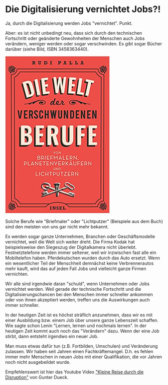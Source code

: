 # Die Digitalisierung vernichtet Jobs?!

Ja, durch die Digitalisierung werden Jobs "vernichtet". Punkt.

Aber: es ist nicht unbedingt neu, dass sich durch den technischen Fortschritt oder geänderte Gewohnheiten der Menschen auch Jobs verändern, weniger werden oder sogar verschwinden.
Es gibt sogar Bücher darüber (siehe Bild, ISBN 3458363440).

![Buch](10_verschwundene_berufe.jpg)

Solche Berufe wie "Briefmaler" oder "Lichtputzer" (Beispiele aus dem Buch) sind den meisten von uns gar nicht mehr bekannt. 

Es werden sogar ganze Unternehmen, Branchen oder Geschäftsmodelle vernichtet, weil die Welt sich weiter dreht. Die Firma Kodak hat beispielsweise den Siegeszug der Digitalkamera nicht überlebt. Festnetztelefone werden immer seltener, weil wir inzwischen fast alle ein Mobiltelefon haben. Pferdekutschen wurden durch das Auto ersetzt. Wenn ein wesentlicher Teil der Menschheit demnächst keine Verbrennerautos mehr kauft, wird das auf jeden Fall Jobs und vielleicht ganze Firmen vernichten. 

Wir alle sind irgendwie daran "schuld", wenn Unternehmen oder Jobs vernichtet werden. Weil gerade der technische Fortschritt und die Digitalisierungschancen bei den Menschen immer schneller ankommen oder von ihnen akzeptiert werden, treffen uns die Auswirkungen auch immer schneller. 

In der heutigen Zeit ist es höchst sträflich anzunehmen, dass wir es mit einer Ausbildung bzw. einem Job über unsere ganze Lebenszeit schaffen. Wie sagte schon Lenin "Lernen, lernen und nochmals lernen". In der heutigen Zeit kommt auch noch das "Verändern" dazu. Wenn der eine Job stirbt, dann entsteht irgendwo ein neuer Job. 

Man muss etwas dafür tun (z.B. Fortbilden, Umschulen) und Veränderung zulassen. Wir haben seit Jahren einen Fachkräftemangel. D.h. es fehlen immer mehr Menschen in neuen Jobs mit einer Qualifikation, die vor Jahren noch nicht ausgebeildet wurde. 

Empfehlenswert ist hier das Youtube Video ["Kleine Reise durch die Disruption"](https://youtu.be/jEieHJchNYA) von Gunter Dueck.

